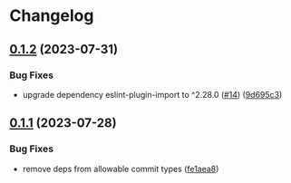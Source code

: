 # Changelog

## [0.1.2](https://github.com/carbon-design-system/transistor-js/compare/v0.1.1...v0.1.2) (2023-07-31)


### Bug Fixes

* upgrade dependency eslint-plugin-import to ^2.28.0 ([#14](https://github.com/carbon-design-system/transistor-js/issues/14)) ([9d695c3](https://github.com/carbon-design-system/transistor-js/commit/9d695c378e8ad23ee44b5faea8dd915ec2025f14))

## [0.1.1](https://github.com/carbon-design-system/transistor-js/compare/0.1.0...v0.1.1) (2023-07-28)


### Bug Fixes

* remove deps from allowable commit types ([fe1aea8](https://github.com/carbon-design-system/transistor-js/commit/fe1aea80d96f5f2dbf37e75ab56dfa2b8780fd5b))
